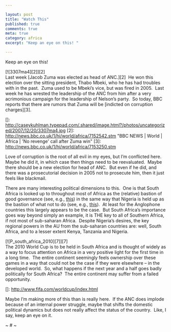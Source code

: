 ```yaml
---

layout: post
title: "Watch This"
published: true
comments: true
meta: true
category: africa
excerpt: "Keep an eye on this! "

---
```


Keep an eye on this!  

[![3307ma4][2]][2]  
Last week [Jacob Zuma was elected as head of ANC.][2]  He won this election over the sitting president, Thabo Mbeki, who he has had troubles with in the past.  Zuma used to be Mbeki’s vice, but was fired in 2005.  Last week he has wrested the leadership of the ANC from him after a very acrimonious campaign for the leadership of Nelson’s party.  So today, BBC reports that there are rumors that Zuma will be [indicted on corruption charges][3].  

 []: http://caseykuhlman.typepad.com/.shared/image.html?/photos/uncategorized/2007/12/20/3307ma4.jpg
 [2]: http://news.bbc.co.uk/1/hi/world/africa/7152542.stm "BBC NEWS | World | Africa | 'No revenge' call after Zuma win"
 [3]: http://news.bbc.co.uk/1/hi/world/africa/7153250.stm

Love of corruption is the root of all evil in my eyes, but I’m conflicted here.  Maybe he did it, in which case then things need to be reevaluated.  Maybe there should be a new election for head of ANC.  But even if he did, and there was a prosecutorial decision in 2005 not to prosecute him, then it just feels like blackmail.  

There are many interesting political dimensions to this.  One is that South Africa is looked up to throughout most of Africa as the (relative) bastion of good governance (see, e.g., [this][4]) in the same way that Nigeria is held up as the bastion of what not to do (see, e.g., [this][5]).  At least for the Anglophone countries this largely appears to be the case.  But South Africa’s importance goes way beyond simply an example, it is THE key to all of Southern Africa, if not most of sub-saharan Africa.  Despite Nigeria’s desires, the key regional powers in the AU from the sub-saharan countries are: well, South Africa, and to a lesser extent Kenya, Tanzania and Nigeria.  

 [4]: http://allafrica.com/stories/200712200230.html
 [5]: http://allafrica.com/stories/200712190100.html

[![P_south_africa_2010][7]][7]  
The 2010 World Cup is to be held in South Africa and is thought of widely as a way to focus attention on Africa in a very positive light for the first time in a long time.  The entire continent seemingly feels ownership over these games in a way that could not be the case if they were elsewhere – in the developed world.  So, what happens if the next year and a half goes badly politically for South Africa?  The entire continent may suffer from a failed opportunity.

 []: http://www.fifa.com/worldcup/index.html

Maybe I’m making more of this than is really here.  If the ANC does implode because of an internal power struggle, maybe that shifts the domestic political dynamics but does not really affect the status of the country.  Like, I say, keep an eye on it.  

~ # ~